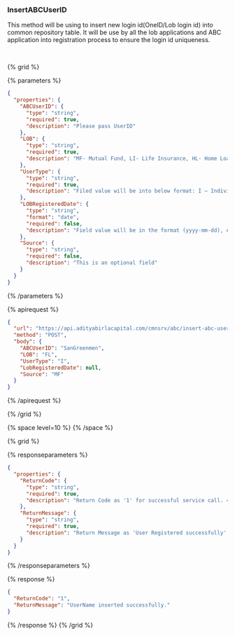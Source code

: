 ### InsertABCUserID

This method will be using to insert new login id(OneID/Lob login id) into common repository table. It will be use by all the lob applications and ABC application into registration process to ensure the login id uniqueness.

&nbsp;

{% grid %}

{% parameters %}

```json
{
  "properties": {
    "ABCUserID": {
      "type": "string",
      "required": true,
      "description": "Please pass UserID"
    },
    "LOB": {
      "type": "string",
      "required": true,
      "description": "MF- Mutual Fund, LI- Life Insurance, HL- Home Loan, FL- Personal Loan, HI- Health Insurance, IBM- Motor Insurance"
    },
    "UserType": {
      "type": "string",
      "required": true,
      "description": "Filed value will be into below format: I – Individual type user, C- Commercial type user, M- ABHI Member"
    },
    "LOBRegisteredDate": {
      "type": "string",
      "format": "date",
      "required": false,
      "description": "Field value will be in the format (yyyy-mm-dd), e.g., '2018-10-10'"
    },
    "Source": {
      "type": "string",
      "required": false,
      "description": "This is an optional field"
    }
  }
}
```

{% /parameters %}

{% apirequest %}

```json
{
  "url": "https://api.adityabirlacapital.com/cmnsrv/abc/insert-abc-userid",
  "method": "POST",
  "body": {
    "ABCUserID": "SanGreenmen",
    "LOB": "FL",
    "UserType": "I",
    "LobRegisteredDate": null,
    "Source": "MF"
  }
}
```

{% /apirequest %}

{% /grid %}

{% space level=10 %}
{% /space %}

{% grid %}

{% responseparameters %}

```json
{
  "properties": {
    "ReturnCode": {
      "type": "string",
      "required": true,
      "description": "Return Code as '1' for successful service call. <Please Refer Below Return Code list>"
    },
    "ReturnMessage": {
      "type": "string",
      "required": true,
      "description": "Return Message as 'User Registered successfully' for successful service call."
    }
  }
}
```

{% /responseparameters %}

{% response %}

```json
{
  "ReturnCode": "1",
  "ReturnMessage": "UserName inserted successfully."
}
```

{% /response %}
{% /grid %}
